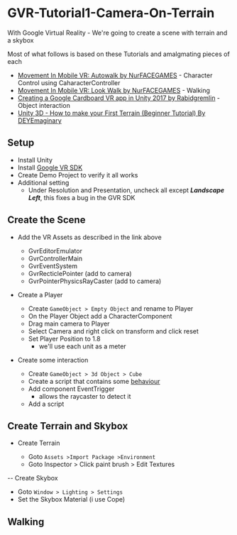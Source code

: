 # GVR-Tutorial1-Camera-On-Terrain

With Google Virtual Reality - We're going to create a scene with terrain and a skybox

Most of what follows is based on these Tutorials and amalgmating pieces of each

- [Movement In Mobile VR: Autowalk by NurFACEGAMES](https://www.youtube.com/watch?v=JmgOeQ3Gric) - Character Control using CaharacterController
- [Movement In Mobile VR: Look Walk by NurFACEGAMES](https://www.youtube.com/watch?v=kBTn2pGwZUk) - Walking
- [Creating a Google Cardboard VR app in Unity 2017 by Rabidgremlin](https://www.youtube.com/watch?v=EAaoEe9ksyE) - Object interaction
- [Unity 3D - How to make your First Terrain (Beginner Tutorial) By DEYEmaginary](https://www.youtube.com/watch?v=WMBsdhELSwE)
## Setup

- Install Unity
- Install [Google VR SDK](https://developers.google.com/vr/develop/unity/get-started-ios)
- Create Demo Project to verify it all works
- Additional setting
  - Under Resolution and Presentation, uncheck all except ***Landscape Left***, this fixes a bug in the GVR SDK

## Create the Scene

- Add the VR Assets as described in the link above

  - GvrEditorEmulator
  - GvrControllerMain
  - GvrEventSystem
  - GvrRecticlePointer (add to camera)
  - GvrPointerPhysicsRayCaster (add to camera)

- Create a Player
  - Create ```GameObject > Empty Object``` and rename to Player
  - On the Player Object add a CharacterComponent
  - Drag main camera to Player
  - Select Camera and right click on transform and click reset
  - Set Player Position to 1.8
    - we'll use each unit as a meter

- Create some interaction
  - Create ```GameObject > 3d Object > Cube```
  - Create a script that contains some [behaviour](/....)
  - Add component EventTrigger
    - allows the raycaster to detect it
  - Add a script

## Create Terrain and Skybox

- Create Terrain

  - Goto ```Assets >Import Package >Environment```
  - Goto Inspector > Click paint brush > Edit Textures

-- Create Skybox
  - Goto ```Window > Lighting > Settings```
  - Set the Skybox Material (i use Cope)

## Walking

